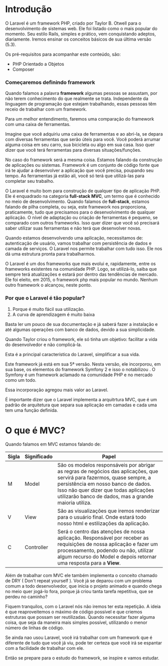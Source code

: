 # Introdução

O Laravel é um framework PHP, criado por Taylor B. Otwell para o desenvolvimento de sistemas web.
Ele foi listado como o mais popular do momento. 
Seu estilo Rails, simples e prático, vem conquistando adeptos, diariamente. 
Iremos ensinar os conceitos básicos de sua última versão (5.3).

Os pré-requisitos para acompanhar este conteúdo, são:

* PHP Orientado a Objetos
* Composer


### Começaremos definindo framework

Quando falamos a palavra **framework** algumas pessoas se assustam, por não terem conhecimento do que realmente se trata. Independente da linguagem de programação que estejam trabalhando, essas pessoas têm receio de trabalhar com um framework. 

Para um melhor entendimento, faremos uma comparação do framework com uma caixa de ferramentas.

Imagine que você adquiriu uma caixa de ferramentas e ao abri-la, se depara com diversas ferramentas que serão úteis para você. 
Você poderá arrumar alguma coisa em seu carro, sua bicicleta ou algo em sua casa. Isso quer dizer que você terá ferramentas para diversas situações/funções. 

No caso do framework será a mesma coisa. Estamos falando da construção de aplicações ou sistemas. 
Framework é um conjunto de código fonte que irá te ajudar a desenvolver a aplicação que você precisa, poupando seu tempo. As ferramentas já estão ali, você só terá que utilizá-las para completar seu trabalho.

O Laravel é muito bom para construção de qualquer tipo de aplicação PHP. Ele é enquadrado na categoria **full-stack MVC**, um termo que é conhecido no meio de desenvolvimento. 
Quando falamos de **full-stack**, estamos falando de pilha completa, ou seja, este framework nos proporciona, praticamente, tudo que precisamos para o desenvolvimento de qualquer aplicação. 
O nível de adaptação ou criação de ferramentas é pequeno, se comparado com outros frameworks. Isso quer dizer que você só precisará saber utilizar suas ferramentas e não terá que desenvolver novas.

Quando estamos desenvolvendo uma aplicação, necessitamos de: autenticação de usuário, vamos trabalhar com persistência de dados e camada de serviços. 
O Laravel nos permite trabalhar com tudo isso. Ele nos dá uma estrutura pronta para trabalharmos.

O Laravel é um dos frameworks que mais evolui e, rapidamente, entre os frameworks existentes na comunidade PHP. 
Logo, se utilizá-lo, saiba que sempre terá atualizações e  estará por dentro das tendências de mercado. Ele foi eleito, em 2015, o framework php mais popular no mundo. Nenhum outro framework o alcançou, neste ponto.

### Por que o Laravel é tão popular?

1. Porque é muito fácil sua utilização.
2. A curva de aprendizagem é muito baixa

Basta ler um pouco de sua documentação e já saberá fazer a instalação e até algumas operações com banco de dados, devido a sua simplicidade. 

Quando Taylor criou o framework, ele só tinha um objetivo: facilitar a vida do desenvolvedor e não complicá-la.

Esta é a principal característica do Laravel, simplificar a sua vida.

Este framework já está em sua 5ª versão. Nesta versão, ele incorporou, em sua base, os elementos do framework Symfony 2 e isso o notabilizou . 
O Symfony é um framework aclamado na comunidade PHP e no mercado como um todo. 

Essa incorporação agregou mais valor ao Laravel.

É importante dizer que o Laravel implementa a arquitrtura MVC, que é um padrão de arquitetura que separa sua aplicação em camadas e cada uma tem uma função definida.


# O que é MVC?

Quando falamos em MVC estamos falando de:

Sigla | Significado | Papel
------ | -------------- | --------
M | Model | São os modelos responsáveis por abrigar as regras de negócios das aplicações, que servirá para fazermos, quase sempre, a persistência em nosso banco de dados. Isso não quer dizer que todas aplicações utilizarão banco de dados, mas a grande maioria utiliza.
V | View | São as visualizações que iremos renderizar para o usuário final. Onde estará todo nosso html e estilizações da aplicação.
C | Controller | Será o centro das atenções de nossa aplicação. Responsável por receber as requisições de nossa aplicação e fazer um processamento, podendo ou não, utilizar algum recurso do Model e depois retornar uma resposta para a **View**.

Além de trabalhar com MVC ele também implementa o conceito chamado de DRY ( Don't repeat yourself ). 
Você já se deparou com um problema comum a todo desenvolvedor, que inicia o projeto animado e quando chega no meio quer jogá-lo fora, porque já criou tanta tarefa repetitiva, que se perdeu no caminho?

Fiquem tranquilos, com o Laravel nós não iremos ter esta repetição. A ideia é que reaproveitemos o máximo de código possível e que criemos estruturas que possam ser reutilizadas. Quando necessitar fazer alguma coisa, que seja da maneira mais simples possível, utilizando o menor número de linhas de código.

Se ainda nao usou Laravel,  você irá trabalhar com um framework que é diferente de tudo que você já viu, pode ter certeza que você irá se espantar com a facilidade de trabalhar com ele.

Então se prepare para o estudo do framework, se inspire e vamos estudar.